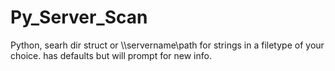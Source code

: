 # Py_Server_Scan
Python, searh dir struct or \\\\servername\\path for strings in a filetype of your choice. has defaults but will prompt for new info.
